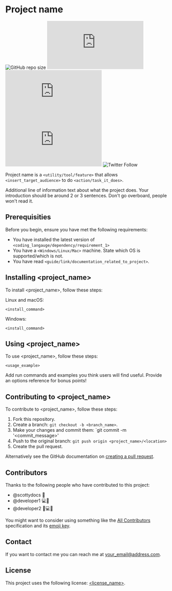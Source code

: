 # Project name

<!--- These are examples. See https://shields.io for others or to customize this set of shields. You might want to include dependencies, project status and licence info here ---> 
![GitHub repo size](https://img.shields.io/github/repo-size/mdNazmulHasan/socialape-functions)
![GitHub contributors](https://img.shields.io/github/contributors/scottydocs/README-template.md)
![GitHub stars](https://img.shields.io/github/stars/scottydocs/README-template.md?style=social)
![GitHub forks](https://img.shields.io/github/forks/scottydocs/README-template.md?style=social)
![Twitter Follow](https://img.shields.io/twitter/follow/scottydocs?style=social)

Project name is a `<utility/tool/feature>` that allows `<insert_target_audience>` to do `<action/task_it_does>`. 

Additional line of information text about what the project does. Your introduction should be around 2 or 3 sentences. Don't go overboard, people won't read it.

## Prerequisities

Before you begin, ensure you have met the following requirements:
<!--- These are just example requirements. Add, duplicate or remove as required ---> 
* You have installed the latest version of `<coding_langauge/dependency/requirement_1>`
* You have a `<Windows/Linux/Mac>` machine. State which OS is supported/which is not.
* You have read `<guide/link/documentation_related_to_project>`.

## Installing <project_name>

To install <project_name>, follow these steps:

Linux and macOS:
```
<install_command>
```

Windows:
```
<install_command>
```
## Using <project_name>

To use <project_name>, follow these steps:

```
<usage_example>
```

Add run commands and examples you think users will find useful. Provide an options reference for bonus points!

## Contributing to <project_name>
<!--- If your README is long or you have some specific process or steps you want contributors to follow, consider creating a separate CONTRIBUTING.md file---> 
To contribute to <project_name>, follow these steps:

1. Fork this repository.
2. Create a branch: `git checkout -b <branch_name>`. 
3. Make your changes and commit them: `git commit -m '<commit_message>'
4. Push to the original branch: `git push origin <project_name>/<location>`
5. Create the pull request.

Alternatively see the GitHub documentation on [creating a pull request](https://help.github.com/en/github/collaborating-with-issues-and-pull-requests/creating-a-pull-request).

## Contributors

Thanks to the following people who have contributed to this project:

* @scottydocs 📖 
* @developer1 💻🐛
* @developer2 🚧💻💬

You might want to consider using something like the [All Contributors](https://github.com/all-contributors/all-contributors) specification and its [emoji key](https://allcontributors.org/docs/en/emoji-key).

## Contact 

If you want to contact me you can reach me at <your_email@address.com>.

## License 
<!--- If you're not sure which open license to use see https://choosealicense.com/--->

This project uses the following license: [<license_name>](<link>).
